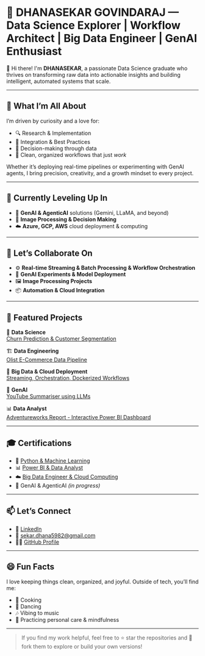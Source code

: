 # 🚀 DHANASEKAR GOVINDARAJ — Data Science Explorer | Workflow Architect | Big Data Engineer | GenAI Enthusiast

👋 Hi there! I'm **DHANASEKAR**, a passionate Data Science graduate who thrives on transforming raw data into actionable insights and building intelligent, automated systems that scale.

---

## 👀 What I’m All About

I’m driven by curiosity and a love for:
- 🔍 Research & Implementation
- 🔗 Integration & Best Practices
- 🧠 Decision-making through data
- 🧹 Clean, organized workflows that just *work*

Whether it’s deploying real-time pipelines or experimenting with GenAI agents, I bring precision, creativity, and a growth mindset to every project.

---

## 🌱 Currently Leveling Up In

- 🧠 **GenAI & AgenticAI** solutions (Gemini, LLaMA, and beyond)
- 🧠 **Image Processing & Decision Making**
- ☁️ **Azure, GCP, AWS** cloud deployment & computing

---

## 💞️ Let’s Collaborate On

- ⚙️ **Real-time Streaming & Batch Processing & Workflow Orchestration**
- 🤖 **GenAI Experiments & Model Deployment**
- 🖼️ **Image Processing Projects**
- 📦 **Automation & Cloud Integration**

---

## 📂 Featured Projects

🔬 **Data Science**  
[Churn Prediction & Customer Segmentation](https://github.com/DHANA5982/Churn-Prediction-And-Customer-Segmentation)

🏗️ **Data Engineering**  
[Olist E-Commerce Data Pipeline](https://github.com/DHANA5982/Olist_ECommerce_Data_Pipeline)

📡 **Big Data & Cloud Deployment**  
[Streaming, Orchestration, Dockerized Workflows](https://github.com/DHANA5982/Big_Data_Engineering_Azure_GCP_AWS)

🧠 **GenAI**  
[YouTube Summariser using LLMs](https://github.com/DHANA5982/YouTube_Summariser_LLM)

📊 **Data Analyst**  
[Adventureworks Report - Interactive Power BI Dashboard](https://github.com/DHANA5982/Power-BI-Adventure-Works-Lr)

---

## 🎓 Certifications

- 🐍 [Python & Machine Learning](https://www.udemy.com/certificate/UC-b62abab3-3033-42de-894e-6ad88a8915f2/)
- 📊 [Power BI & Data Analyst](https://www.udemy.com/certificate/UC-0c4aef81-8fae-4d4a-ae10-26e87ce213a1/)
- ☁️ [Big Data Engineer & Cloud Computing](https://www.udemy.com/certificate/UC-d07c1987-e989-4bec-8640-57c27f87c6ba/)
- 🧠 GenAI & AgenticAI *(in progress)*

---

## 📫 Let’s Connect

- 🔗 [LinkedIn](https://www.linkedin.com/in/dhanasekar-govindaraj-177096310/)
- 📧 sekar.dhana5982@gmail.com  
- 🧑‍💻 [GitHub Profile](https://github.com/DHANA5982)

---

## 😄 Fun Facts

I love keeping things clean, organized, and joyful. Outside of tech, you’ll find me:
- 🍳 Cooking
- 💃 Dancing
- 🎶 Vibing to music
- 🧴 Practicing personal care & mindfulness

---

> If you find my work helpful, feel free to ⭐ star the repositories and 🍴 fork them to explore or build your own versions!

<!---
DHANA5982/DHANA5982 is a ✨ special ✨ repository because its `README.md` (this file) appears on your GitHub profile.
You can click the Preview link to take a look at your changes.
--->
